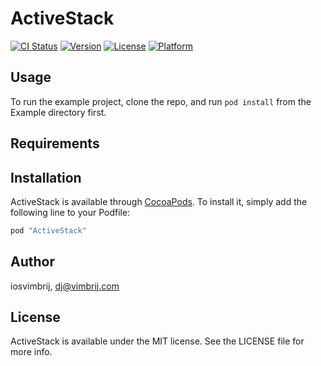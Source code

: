 # ActiveStack

[![CI Status](http://img.shields.io/travis/iosvimbrij/ActiveStack.svg?style=flat)](https://travis-ci.org/iosvimbrij/ActiveStack)
[![Version](https://img.shields.io/cocoapods/v/ActiveStack.svg?style=flat)](http://cocoapods.org/pods/ActiveStack)
[![License](https://img.shields.io/cocoapods/l/ActiveStack.svg?style=flat)](http://cocoapods.org/pods/ActiveStack)
[![Platform](https://img.shields.io/cocoapods/p/ActiveStack.svg?style=flat)](http://cocoapods.org/pods/ActiveStack)

## Usage

To run the example project, clone the repo, and run `pod install` from the Example directory first.

## Requirements

## Installation

ActiveStack is available through [CocoaPods](http://cocoapods.org). To install
it, simply add the following line to your Podfile:

```ruby
pod "ActiveStack"
```

## Author

iosvimbrij, dj@vimbrij.com

## License

ActiveStack is available under the MIT license. See the LICENSE file for more info.
